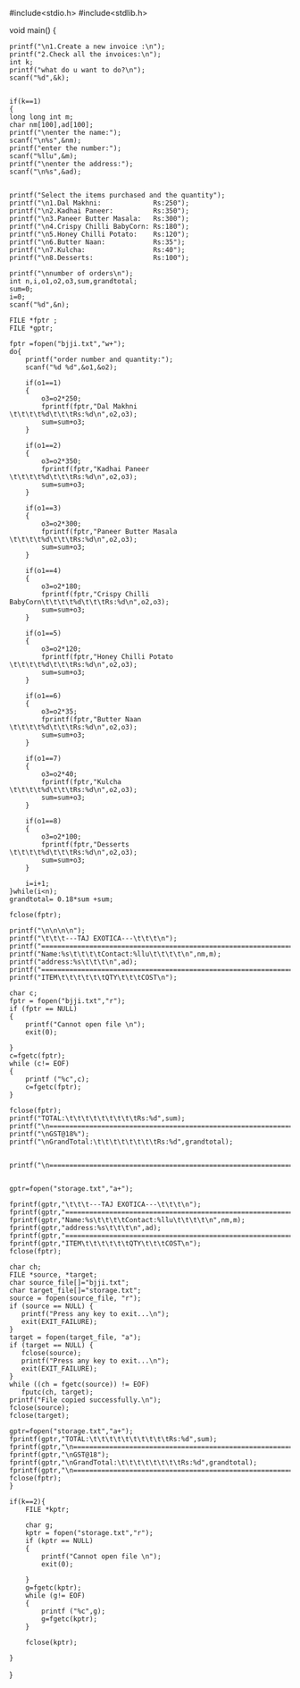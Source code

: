 #include<stdio.h>
#include<stdlib.h>



void main()
{
    

    printf("\n1.Create a new invoice :\n");
    printf("2.Check all the invoices:\n");
    int k;
    printf("what do u want to do?\n");
    scanf("%d",&k);


    if(k==1)
    {
    long long int m;
    char nm[100],ad[100];
    printf("\nenter the name:");
    scanf("\n%s",&nm);
    printf("enter the number:");
    scanf("%llu",&m);
    printf("\nenter the address:");
    scanf("\n%s",&ad);


    printf("Select the items purchased and the quantity");
    printf("\n1.Dal Makhni:             Rs:250");
    printf("\n2.Kadhai Paneer:          Rs:350");
    printf("\n3.Paneer Butter Masala:   Rs:300");
    printf("\n4.Crispy Chilli BabyCorn: Rs:180");
    printf("\n5.Honey Chilli Potato:    Rs:120");
    printf("\n6.Butter Naan:            Rs:35");
    printf("\n7.Kulcha:                 Rs:40");
    printf("\n8.Desserts:               Rs:100");
    
    printf("\nnumber of orders\n");
    int n,i,o1,o2,o3,sum,grandtotal;
    sum=0;
    i=0;
    scanf("%d",&n);

    FILE *fptr ;
    FILE *gptr;

    fptr =fopen("bjji.txt","w+");
    do{
        printf("order number and quantity:");
        scanf("%d %d",&o1,&o2);

        if(o1==1)
        {
            o3=o2*250;
            fprintf(fptr,"Dal Makhni         \t\t\t\t%d\t\t\tRs:%d\n",o2,o3);
            sum=sum+o3;
        }

        if(o1==2)
        {
            o3=o2*350;
            fprintf(fptr,"Kadhai Paneer        \t\t\t\t%d\t\t\tRs:%d\n",o2,o3);
            sum=sum+o3;
        }

        if(o1==3)
        {
            o3=o2*300;
            fprintf(fptr,"Paneer Butter Masala  \t\t\t\t%d\t\t\tRs:%d\n",o2,o3);
            sum=sum+o3;
        }

        if(o1==4)
        {
            o3=o2*180;
            fprintf(fptr,"Crispy Chilli BabyCorn\t\t\t\t%d\t\t\tRs:%d\n",o2,o3);
            sum=sum+o3;
        }

        if(o1==5)
        {
            o3=o2*120;
            fprintf(fptr,"Honey Chilli Potato    \t\t\t\t%d\t\t\tRs:%d\n",o2,o3);
            sum=sum+o3;
        }

        if(o1==6)
        {
            o3=o2*35;
            fprintf(fptr,"Butter Naan            \t\t\t\t%d\t\t\tRs:%d\n",o2,o3);
            sum=sum+o3;
        }

        if(o1==7)
        {
            o3=o2*40;
            fprintf(fptr,"Kulcha                 \t\t\t\t%d\t\t\tRs:%d\n",o2,o3);
            sum=sum+o3;
        }

        if(o1==8)
        {
            o3=o2*100;
            fprintf(fptr,"Desserts               \t\t\t\t%d\t\t\tRs:%d\n",o2,o3);
            sum=sum+o3;
        }

        i=i+1;
    }while(i<n);
    grandtotal= 0.18*sum +sum;

    fclose(fptr);

    printf("\n\n\n\n");
    printf("\t\t\t---TAJ EXOTICA---\t\t\t\n");
    printf("============================================================================\n");
    printf("Name:%s\t\t\t\tContact:%llu\t\t\t\t\n",nm,m);
    printf("address:%s\t\t\t\n",ad);
    printf("============================================================================\n");
    printf("ITEM\t\t\t\t\t\tQTY\t\t\tCOST\n");

    char c;
    fptr = fopen("bjji.txt","r");
    if (fptr == NULL)
    {
        printf("Cannot open file \n");
        exit(0);

    }
    c=fgetc(fptr);
    while (c!= EOF)
    {
        printf ("%c",c);
        c=fgetc(fptr);
    }

    fclose(fptr);
    printf("TOTAL:\t\t\t\t\t\t\t\t\tRs:%d",sum);
    printf("\n============================================================================\n");
    printf("\nGST@18%");
    printf("\nGrandTotal:\t\t\t\t\t\t\t\tRs:%d",grandtotal);
    
    
    printf("\n============================================================================\n");
    

    gptr=fopen("storage.txt","a+");
    
    fprintf(gptr,"\t\t\t---TAJ EXOTICA---\t\t\t\n");
    fprintf(gptr,"============================================================================\n");
    fprintf(gptr,"Name:%s\t\t\t\tContact:%llu\t\t\t\t\n",nm,m);
    fprintf(gptr,"address:%s\t\t\t\n",ad);
    fprintf(gptr,"============================================================================\n");
    fprintf(gptr,"ITEM\t\t\t\t\t\tQTY\t\t\tCOST\n");
    fclose(fptr);

    char ch;
    FILE *source, *target;
    char source_file[]="bjji.txt";
    char target_file[]="storage.txt";
    source = fopen(source_file, "r");
    if (source == NULL) {
       printf("Press any key to exit...\n");
       exit(EXIT_FAILURE);
    }
    target = fopen(target_file, "a");
    if (target == NULL) {
       fclose(source);
       printf("Press any key to exit...\n");
       exit(EXIT_FAILURE);
    }
    while ((ch = fgetc(source)) != EOF)
       fputc(ch, target);
    printf("File copied successfully.\n");
    fclose(source);
    fclose(target);
    
    gptr=fopen("storage.txt","a+");
    fprintf(gptr,"TOTAL:\t\t\t\t\t\t\t\t\t\tRs:%d",sum);
    fprintf(gptr,"\n============================================================================\n");
    fprintf(gptr,"\nGST@18");
    fprintf(gptr,"\nGrandTotal:\t\t\t\t\t\t\t\tRs:%d",grandtotal);
    fprintf(gptr,"\n============================================================================\n\n\n\n");
    fclose(fptr);
    }

    if(k==2){
        FILE *kptr;

        char g;
        kptr = fopen("storage.txt","r");
        if (kptr == NULL)
        {
            printf("Cannot open file \n");
            exit(0);

        }
        g=fgetc(kptr);
        while (g!= EOF)
        {
            printf ("%c",g);
            g=fgetc(kptr);
        }

        fclose(kptr);

    }

    
}

    










